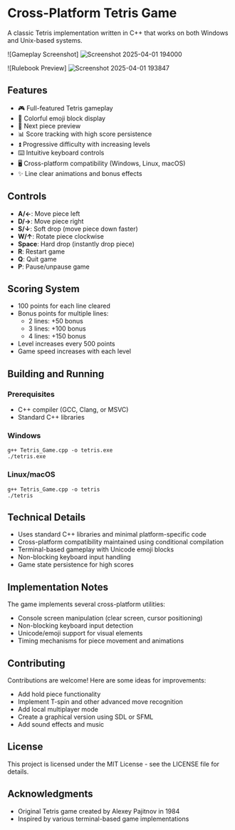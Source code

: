 # Cross-Platform Tetris Game

A classic Tetris implementation written in C++ that works on both Windows and Unix-based systems.

![Gameplay Screenshot]
![Screenshot 2025-04-01 194000](https://github.com/user-attachments/assets/ae4bc932-dd69-469f-a0d1-aade0198f9d9)

![Rulebook Preview]
![Screenshot 2025-04-01 193847](https://github.com/user-attachments/assets/b8f77c4b-5cfc-4bad-9968-8637f9968cec)


## Features

- 🎮 Full-featured Tetris gameplay
- 🌈 Colorful emoji block display
- 🔄 Next piece preview
- 📊 Score tracking with high score persistence
- ⏫ Progressive difficulty with increasing levels
- ⌨️ Intuitive keyboard controls
- 🖥️ Cross-platform compatibility (Windows, Linux, macOS)
- ✨ Line clear animations and bonus effects

## Controls

- **A/←**: Move piece left
- **D/→**: Move piece right  
- **S/↓**: Soft drop (move piece down faster)
- **W/↑**: Rotate piece clockwise
- **Space**: Hard drop (instantly drop piece)
- **R**: Restart game
- **Q**: Quit game
- **P**: Pause/unpause game

## Scoring System

- 100 points for each line cleared
- Bonus points for multiple lines:
  - 2 lines: +50 bonus
  - 3 lines: +100 bonus
  - 4 lines: +150 bonus
- Level increases every 500 points
- Game speed increases with each level

## Building and Running

### Prerequisites
- C++ compiler (GCC, Clang, or MSVC)
- Standard C++ libraries

### Windows
```
g++ Tetris_Game.cpp -o tetris.exe
./tetris.exe
```

### Linux/macOS
```
g++ Tetris_Game.cpp -o tetris
./tetris
```

## Technical Details

- Uses standard C++ libraries and minimal platform-specific code
- Cross-platform compatibility maintained using conditional compilation
- Terminal-based gameplay with Unicode emoji blocks
- Non-blocking keyboard input handling
- Game state persistence for high scores

## Implementation Notes

The game implements several cross-platform utilities:
- Console screen manipulation (clear screen, cursor positioning)
- Non-blocking keyboard input detection
- Unicode/emoji support for visual elements
- Timing mechanisms for piece movement and animations

## Contributing

Contributions are welcome! Here are some ideas for improvements:

- Add hold piece functionality
- Implement T-spin and other advanced move recognition
- Add local multiplayer mode
- Create a graphical version using SDL or SFML
- Add sound effects and music

## License

This project is licensed under the MIT License - see the LICENSE file for details.

## Acknowledgments

- Original Tetris game created by Alexey Pajitnov in 1984
- Inspired by various terminal-based game implementations
